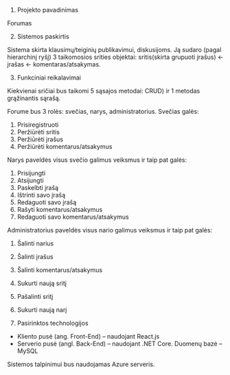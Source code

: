 1. Projekto pavadinimas

Forumas

2. Sistemos paskirtis

Sistema skirta klausimų/teiginių publikavimui, diskusijoms. Ją sudaro (pagal hierarchinį ryšį) 3 taikomosios srities objektai: sritis(skirta grupuoti įrašus) <- įrašas <- komentaras/atsakymas.

3. Funkciniai reikalavimai

Kiekvienai sričiai bus taikomi 5 sąsajos metodai: CRUD) ir 1 metodas grąžinantis sąrašą.

Forume bus 3 rolės: svečias, narys, administratorius.
Svečias galės:
1. Prisiregistruoti
2. Peržiūrėti sritis
3. Peržiūrėti įrašus
4. Peržiūrėti komentarus/atsakymus

Narys paveldės visus svečio galimus veiksmus ir taip pat galės:
1. Prisijungti
2. Atsijungti
3. Paskelbti įrašą
4. Ištrinti savo įrašą
5. Redaguoti savo įrašą
6. Rašyti komentarus/atsakymus
7. Redaguoti savo komentarus/atsakymus

Administratorius paveldės visus nario galimus veiksmus ir taip pat galės:
1. Šalinti narius
2. Šalinti įrašus
3. Šalinti komentarus/atsakymus
4. Sukurti naują sritį
5. Pašalinti sritį
6. Sukurti naują narį

4. Pasirinktos technologijos

- Kliento pusė (ang. Front-End) – naudojant React.js
- Serverio pusė (angl. Back-End) – naudojant .NET Core. Duomenų bazė – MySQL

Sistemos talpinimui bus naudojamas Azure serveris.
